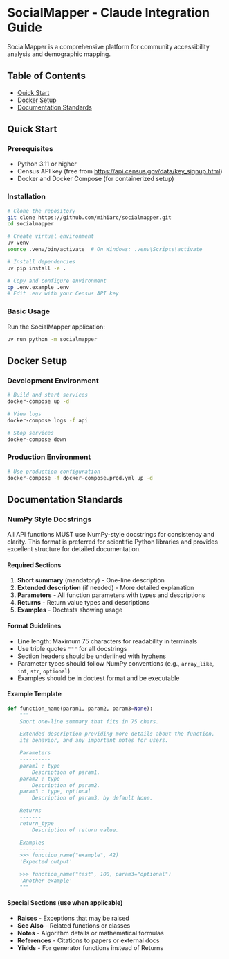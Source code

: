 # SocialMapper - Claude Integration Guide

SocialMapper is a comprehensive platform for community accessibility analysis and demographic mapping.

## Table of Contents

- [Quick Start](#quick-start)
- [Docker Setup](#docker-setup)
- [Documentation Standards](#documentation-standards)

## Quick Start

### Prerequisites

- Python 3.11 or higher
- Census API key (free from https://api.census.gov/data/key_signup.html)
- Docker and Docker Compose (for containerized setup)

### Installation

```bash
# Clone the repository
git clone https://github.com/mihiarc/socialmapper.git
cd socialmapper

# Create virtual environment
uv venv
source .venv/bin/activate  # On Windows: .venv\Scripts\activate

# Install dependencies
uv pip install -e .

# Copy and configure environment
cp .env.example .env
# Edit .env with your Census API key
```

### Basic Usage

Run the SocialMapper application:

```bash
uv run python -m socialmapper
```

## Docker Setup

### Development Environment

```bash
# Build and start services
docker-compose up -d

# View logs
docker-compose logs -f api

# Stop services
docker-compose down
```

### Production Environment

```bash
# Use production configuration
docker-compose -f docker-compose.prod.yml up -d
```

## Documentation Standards

### NumPy Style Docstrings

All API functions MUST use NumPy-style docstrings for consistency and clarity. This format is preferred for scientific Python libraries and provides excellent structure for detailed documentation.

#### Required Sections

1. **Short summary** (mandatory) - One-line description
2. **Extended description** (if needed) - More detailed explanation
3. **Parameters** - All function parameters with types and descriptions
4. **Returns** - Return value types and descriptions
5. **Examples** - Doctests showing usage

#### Format Guidelines

- Line length: Maximum 75 characters for readability in terminals
- Use triple quotes `"""` for all docstrings
- Section headers should be underlined with hyphens
- Parameter types should follow NumPy conventions (e.g., `array_like`, `int`, `str`, `optional`)
- Examples should be in doctest format and be executable

#### Example Template

```python
def function_name(param1, param2, param3=None):
    """
    Short one-line summary that fits in 75 chars.

    Extended description providing more details about the function,
    its behavior, and any important notes for users.

    Parameters
    ----------
    param1 : type
        Description of param1.
    param2 : type
        Description of param2.
    param3 : type, optional
        Description of param3, by default None.

    Returns
    -------
    return_type
        Description of return value.

    Examples
    --------
    >>> function_name("example", 42)
    'Expected output'

    >>> function_name("test", 100, param3="optional")
    'Another example'
    """
```

#### Special Sections (use when applicable)

- **Raises** - Exceptions that may be raised
- **See Also** - Related functions or classes
- **Notes** - Algorithm details or mathematical formulas
- **References** - Citations to papers or external docs
- **Yields** - For generator functions instead of Returns


